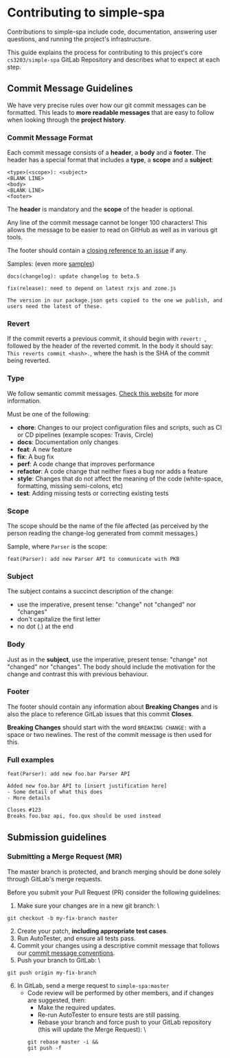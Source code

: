 # Contributing to simple-spa

Contributions to simple-spa include code, documentation, answering user questions, 
and running the project's infrastructure.

This guide explains the process for contributing to this project's core
`cs3203/simple-spa` GitLab Repository and describes what to expect at each step.

## <a name="commit"></a>Commit Message Guidelines

We have very precise rules over how our git commit messages can be formatted.  This leads to **more
readable messages** that are easy to follow when looking through the **project history**.

### Commit Message Format
Each commit message consists of a **header**, a **body** and a **footer**.  The header has a special
format that includes a **type**, a **scope** and a **subject**:

```
<type>(<scope>): <subject>
<BLANK LINE>
<body>
<BLANK LINE>
<footer>
```

The **header** is mandatory and the **scope** of the header is optional.

Any line of the commit message cannot be longer 100 characters! This allows the message to be easier
to read on GitHub as well as in various git tools.

The footer should contain a [closing reference to an issue](https://help.github.com/articles/closing-issues-via-commit-messages/) if any.

Samples: (even more [samples](https://github.com/angular/angular/commits/master))

```
docs(changelog): update changelog to beta.5
```
```
fix(release): need to depend on latest rxjs and zone.js

The version in our package.json gets copied to the one we publish, and users need the latest of these.
```

### Revert
If the commit reverts a previous commit, it should begin with `revert: `, followed by the header of the reverted commit. In the body it should say: `This reverts commit <hash>.`, where the hash is the SHA of the commit being reverted.

### Type
We follow semantic commit messages. [Check this website](https://seesparkbox.com/foundry/semantic_commit_messages) for more information.

Must be one of the following:

* **chore**: Changes to our project configuration files and scripts, such as CI or CD pipelines (example scopes: Travis, Circle)
* **docs**: Documentation only changes
* **feat**: A new feature
* **fix**: A bug fix
* **perf**: A code change that improves performance
* **refactor**: A code change that neither fixes a bug nor adds a feature
* **style**: Changes that do not affect the meaning of the code (white-space, formatting, missing semi-colons, etc)
* **test**: Adding missing tests or correcting existing tests

### Scope
The scope should be the name of the file affected (as perceived by the person reading the change-log generated from commit messages.)

Sample, where `Parser` is the scope:

```
feat(Parser): add new Parser API to communicate with PKB
```

### Subject
The subject contains a succinct description of the change:

* use the imperative, present tense: "change" not "changed" nor "changes"
* don't capitalize the first letter
* no dot (.) at the end

### Body
Just as in the **subject**, use the imperative, present tense: "change" not "changed" nor "changes". The body should include the motivation for the change and contrast this with previous behaviour.

### Footer
The footer should contain any information about **Breaking Changes** and is also the place to reference GitLab issues that this commit **Closes**.	

**Breaking Changes** should start with the word `BREAKING CHANGE:` with a space or two newlines. The rest of the commit message is then used for this.


### Full examples
```
feat(Parser): add new foo.bar Parser API

Added new foo.bar API to [insert justification here]
- Some detail of what this does
- More details

Closes #123
Breaks foo.baz api, foo.qux should be used instead
```

## Submission guidelines
### Submitting a Merge Request (MR)
The master branch is protected, and branch merging should be done solely through GitLab's merge requests.

Before you submit your Pull Request (PR) consider the following guidelines:

1. Make sure your changes are in a new git branch: \
```
git checkout -b my-fix-branch master
```
2. Create your patch, **including appropriate test cases**.
3. Run AutoTester, and ensure all tests pass.
4. Commit your changes using a descriptive commit message that follows our [commit message conventions](#commit). 
5. Push your branch to GitLab: \
```
git push origin my-fix-branch
```
6. In GitLab, send a merge request to `simple-spa:master`
    * Code review will be performed by other members, and if changes are suggested, then:
        * Make the required updates.
        * Re-run AutoTester to ensure tests are still passing.
        * Rebase your branch and force push to your GitLab repository (this will update the Merge Request): \
        ```
        git rebase master -i &&
        git push -f
        ```